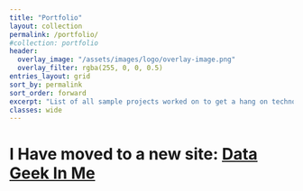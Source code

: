 ```yaml
---
title: "Portfolio"
layout: collection
permalink: /portfolio/
#collection: portfolio
header:
  overlay_image: "/assets/images/logo/overlay-image.png"
  overlay_filter: rgba(255, 0, 0, 0.5)
entries_layout: grid
sort_by: permalink
sort_order: forward
excerpt: "List of all sample projects worked on to get a hang on technologies"
classes: wide
---
```

# I Have moved to a new site: [Data Geek In Me](https://www.datageekinme.com)
